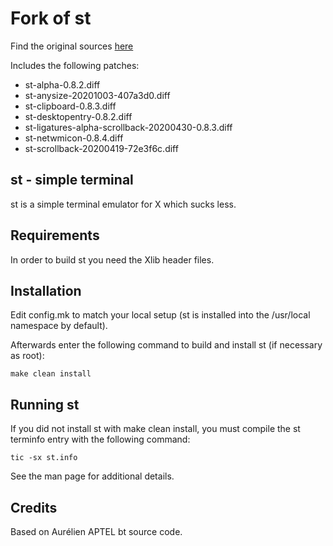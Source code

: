 # Fork of st

Find the original sources [here](https://git.suckless.org/st)

Includes the following patches:
- st-alpha-0.8.2.diff
- st-anysize-20201003-407a3d0.diff
- st-clipboard-0.8.3.diff
- st-desktopentry-0.8.2.diff
- st-ligatures-alpha-scrollback-20200430-0.8.3.diff
- st-netwmicon-0.8.4.diff
- st-scrollback-20200419-72e3f6c.diff

st - simple terminal
--------------------
st is a simple terminal emulator for X which sucks less.


Requirements
------------
In order to build st you need the Xlib header files.


Installation
------------
Edit config.mk to match your local setup (st is installed into
the /usr/local namespace by default).

Afterwards enter the following command to build and install st (if
necessary as root):

    make clean install


Running st
----------
If you did not install st with make clean install, you must compile
the st terminfo entry with the following command:

    tic -sx st.info

See the man page for additional details.

Credits
-------
Based on Aurélien APTEL <aurelien dot aptel at gmail dot com> bt source code.

